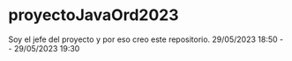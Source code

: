 # proyectoJavaOrd2023
Soy el jefe del proyecto y por eso creo este repositorio. 29/05/2023 18:50 -- 29/05/2023 19:30
